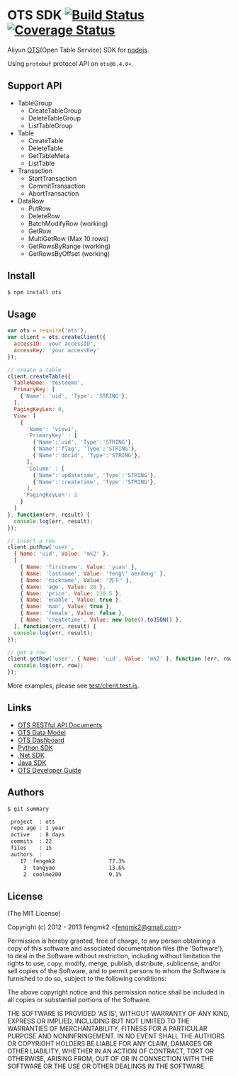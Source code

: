 # OTS SDK [![Build Status](https://secure.travis-ci.org/fengmk2/ots.png)](http://travis-ci.org/fengmk2/ots) [![Coverage Status](https://coveralls.io/repos/fengmk2/ots/badge.png)](https://coveralls.io/r/fengmk2/ots)

Aliyun [OTS](http://ots.aliyun.com/)(Open Table Service) SDK for [nodejs](http://nodejs.org).

Using `protobuf` protocol API on `ots@0.4.0+`.

## Support API

* TableGroup
  * CreateTableGroup
  * DeleteTableGroup
  * ListTableGroup
* Table
  * CreateTable
  * DeleteTable
  * GetTableMeta
  * ListTable
* Transaction
  * StartTransaction
  * CommitTransaction
  * AbortTransaction
* DataRow
  * PutRow
  * DeleteRow
  * BatchModifyRow (working)
  * GetRow
  * MultiGetRow (Max 10 rows)
  * GetRowsByRange (working)
  * GetRowsByOffset (working)

## Install

```bash
$ npm install ots
```

## Usage

```js
var ots = require('ots');
var client = ots.createClient({
  accessID: 'your accessID',
  accessKey: 'your accessKey'
});

// create a table
client.createTable({
  TableName: 'testdemo',
  PrimaryKey: [
    {'Name': 'uid', 'Type': 'STRING'},
  ],
  PagingKeyLen: 0,
  View: [
    { 
      'Name': 'view1', 
      'PrimaryKey' : [
        {'Name':'uid', 'Type':'STRING'},
        {'Name':'flag', 'Type':'STRING'},
        {'Name':'docid', 'Type':'STRING'},
      ],
      'Column' : [
        {'Name':'updatetime', 'Type':'STRING'},
        {'Name':'createtime', 'Type':'STRING'},
      ],
     'PagingKeyLen': 2
    }
  ]
}, function(err, result) {
  console.log(err, result);
});

// insert a row
client.putRow('user', 
  { Name: 'uid', Value: 'mk2' }, 
  [
    { Name: 'firstname', Value: 'yuan' },
    { Name: 'lastname', Value: 'feng\' aerdeng' },
    { Name: 'nickname', Value: '苏千' },
    { Name: 'age', Value: 28 },
    { Name: 'price', Value: 110.5 },
    { Name: 'enable', Value: true },
    { Name: 'man', Value: true },
    { Name: 'female', Value: false },
    { Name: 'createtime', Value: new Date().toJSON() },
  ], function(err, result) {
  console.log(err, result);
});

// get a row
client.getRow('user', { Name: 'uid', Value: 'mk2' }, function (err, row) {
  console.log(err, row);
});
```

More examples, please see [test/client.test.js](https://github.com/fengmk2/ots/blob/master/test/client.test.js).

## Links

* [OTS RESTful API Documents](http://ots.aliyun.com/ots_sdk/OTS_RESTful_API_2012_03_22.pdf)
* [OTS Data Model](http://ots.aliyun.com/ots_sdk/OTS_Data%20Model_2012_03_22.pdf)
* [OTS Dashboard](http://ots.aliyun.com/dashboard)
* [Python SDK](http://ots.aliyun.com/ots_sdk/ots_python_sdk_2012_03_22.zip)
* [.Net SDK](http://ots.aliyun.com/ots_sdk/Aliyun_SDK_dotNET_1_0_4458.zip)
* [Java SDK](http://storage.aliyun.com/oss/aliyun_portal_storage/oss_api/OSS_OTS_Java_SDK.zip)
* [OTS Developer Guide](http://ots.aliyun.com/guide/index)

## Authors

```bash
$ git summary 

 project  : ots
 repo age : 1 year
 active   : 8 days
 commits  : 22
 files    : 15
 authors  : 
    17  fengmk2                 77.3%
     3  tangyao                 13.6%
     2  coolme200               9.1%
```

## License 

(The MIT License)

Copyright (c) 2012 - 2013 fengmk2 &lt;fengmk2@gmail.com&gt;

Permission is hereby granted, free of charge, to any person obtaining
a copy of this software and associated documentation files (the
'Software'), to deal in the Software without restriction, including
without limitation the rights to use, copy, modify, merge, publish,
distribute, sublicense, and/or sell copies of the Software, and to
permit persons to whom the Software is furnished to do so, subject to
the following conditions:

The above copyright notice and this permission notice shall be
included in all copies or substantial portions of the Software.

THE SOFTWARE IS PROVIDED 'AS IS', WITHOUT WARRANTY OF ANY KIND,
EXPRESS OR IMPLIED, INCLUDING BUT NOT LIMITED TO THE WARRANTIES OF
MERCHANTABILITY, FITNESS FOR A PARTICULAR PURPOSE AND NONINFRINGEMENT.
IN NO EVENT SHALL THE AUTHORS OR COPYRIGHT HOLDERS BE LIABLE FOR ANY
CLAIM, DAMAGES OR OTHER LIABILITY, WHETHER IN AN ACTION OF CONTRACT,
TORT OR OTHERWISE, ARISING FROM, OUT OF OR IN CONNECTION WITH THE
SOFTWARE OR THE USE OR OTHER DEALINGS IN THE SOFTWARE.
